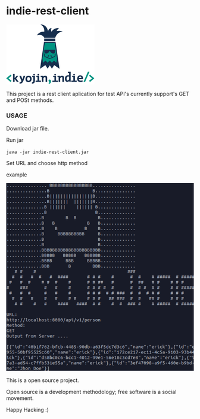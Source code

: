 # indie-rest-client

![Image of KyojinIndie](https://github.com/kyojinindie/indie-rest-client/blob/master/kyojinIndie.png)

This project is a rest client aplication for test API's currently support's GET and POSt methods.

### **USAGE**

Download jar file.

Run jar 

`java -jar indie-rest-client.jar`

Set URL and choose http method

example

![Image of KyojinIndie](https://github.com/kyojinindie/indie-rest-client/blob/master/Sample.png)

This is a open source project.

Open source is a development methodology; free software is a social movement.

Happy Hacking :)
